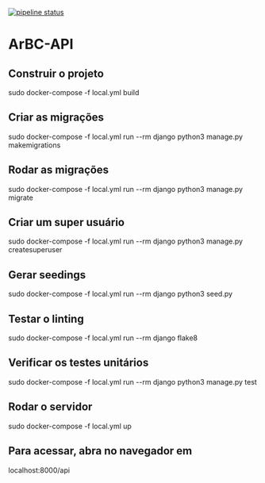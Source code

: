 [![pipeline status](https://gitlab.com/lucianosz7/2019-2-ArBC-API/badges/develop/pipeline.svg)](https://gitlab.com/lucianosz7/2019-2-ArBC-API/commits/develop)

# ArBC-API

## Construir o projeto

sudo docker-compose -f local.yml build

## Criar as migrações

sudo docker-compose -f local.yml run --rm django python3 manage.py makemigrations

## Rodar as migrações

sudo docker-compose -f local.yml run --rm django python3 manage.py migrate

## Criar um super usuário

sudo docker-compose -f local.yml run --rm django python3 manage.py createsuperuser

## Gerar seedings

sudo docker-compose -f local.yml run --rm django python3 seed.py

## Testar o linting

sudo docker-compose -f local.yml run --rm django flake8

## Verificar os testes unitários

sudo docker-compose -f local.yml run --rm django python3 manage.py test

## Rodar o servidor

sudo docker-compose -f local.yml up

## Para acessar, abra no navegador em

localhost:8000/api
